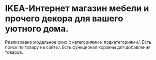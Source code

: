 # IKEA-Интернет магазин мебели и прочего декора для вашего уютного дома.
Реализовано модальное окно с категориями и подкатегориями.\\
Есть поиск по товару на сайте.\\
Есть функционал корзины для добавления товаров.

